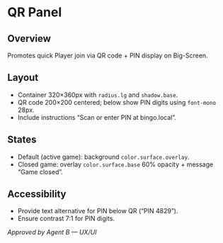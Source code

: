 # QR Panel

## Overview
Promotes quick Player join via QR code + PIN display on Big-Screen.

## Layout
- Container 320×360px with `radius.lg` and `shadow.base`.
- QR code 200×200 centered; below show PIN digits using `font-mono` 28px.
- Include instructions “Scan or enter PIN at bingo.local”.

## States
- Default (active game): background `color.surface.overlay`.
- Closed game: overlay `color.surface.base` 60% opacity + message “Game closed”.

## Accessibility
- Provide text alternative for PIN below QR (“PIN 4829”).
- Ensure contrast 7:1 for PIN digits.

_Approved by Agent B — UX/UI_
